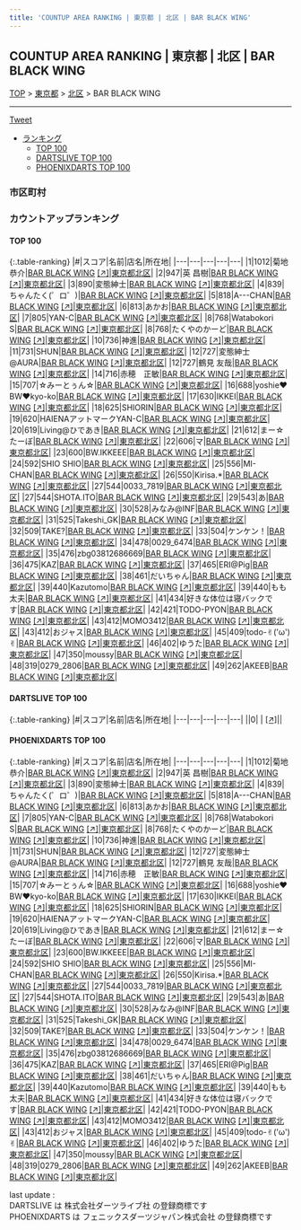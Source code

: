 ```yaml
---
title: 'COUNTUP AREA RANKING | 東京都 | 北区 | BAR BLACK WING'
---
```

## COUNTUP AREA RANKING | 東京都 | 北区 | BAR BLACK WING

[TOP](/darts/rank/) > [東京都](/darts/rank/東京都/) > [北区](/darts/rank/東京都/北区/) > BAR BLACK WING

___

<a href="https://twitter.com/share?ref_src=twsrc%5Etfw" data-text="COUNTUP AREA RANKING | 東京都北区BAR BLACK WING" class="twitter-share-button" data-hashtags="DARTSLIVE,PHOENIXDARTS,darts,ダーツ" data-show-count="false">Tweet</a>

* [ランキング](#カウントアップランキング)
    * [TOP 100](#top-100)
    * [DARTSLIVE TOP 100](#dartslive-top-100)
    * [PHOENIXDARTS TOP 100](#phoenixdarts-top-100)

### 市区町村

<ul>

</ul>

### カウントアップランキング

#### TOP 100



{:.table-ranking}
|#|スコア|名前|店名|所在地|
|---|---|---|---|---|
|1|1012|<span class="rank-name-pd"><span class="pro-icon-pd"></span>菊地 恭介</span>|<a href="/darts/rank/shops/8734.html">BAR BLACK WING</a> <a href="https://vs.phoenixdarts.com/jp/shop/shopDetailInfo/s_8734?s_seq=8734">[↗]</a>|<a href="/darts/rank/東京都/北区">東京都北区</a>|
|2|947|<span class="rank-name-pd"><span class="pro-icon-pd"></span>英 昌樹</span>|<a href="/darts/rank/shops/8734.html">BAR BLACK WING</a> <a href="https://vs.phoenixdarts.com/jp/shop/shopDetailInfo/s_8734?s_seq=8734">[↗]</a>|<a href="/darts/rank/東京都/北区">東京都北区</a>|
|3|890|<span class="rank-name-pd">変態紳士</span>|<a href="/darts/rank/shops/8734.html">BAR BLACK WING</a> <a href="https://vs.phoenixdarts.com/jp/shop/shopDetailInfo/s_8734?s_seq=8734">[↗]</a>|<a href="/darts/rank/東京都/北区">東京都北区</a>|
|4|839|<span class="rank-name-pd">ちゃんたく(゜ロ゜)</span>|<a href="/darts/rank/shops/8734.html">BAR BLACK WING</a> <a href="https://vs.phoenixdarts.com/jp/shop/shopDetailInfo/s_8734?s_seq=8734">[↗]</a>|<a href="/darts/rank/東京都/北区">東京都北区</a>|
|5|818|<span class="rank-name-pd">A---CHAN</span>|<a href="/darts/rank/shops/8734.html">BAR BLACK WING</a> <a href="https://vs.phoenixdarts.com/jp/shop/shopDetailInfo/s_8734?s_seq=8734">[↗]</a>|<a href="/darts/rank/東京都/北区">東京都北区</a>|
|6|813|<span class="rank-name-pd">あかお</span>|<a href="/darts/rank/shops/8734.html">BAR BLACK WING</a> <a href="https://vs.phoenixdarts.com/jp/shop/shopDetailInfo/s_8734?s_seq=8734">[↗]</a>|<a href="/darts/rank/東京都/北区">東京都北区</a>|
|7|805|<span class="rank-name-pd">YAN-C</span>|<a href="/darts/rank/shops/8734.html">BAR BLACK WING</a> <a href="https://vs.phoenixdarts.com/jp/shop/shopDetailInfo/s_8734?s_seq=8734">[↗]</a>|<a href="/darts/rank/東京都/北区">東京都北区</a>|
|8|768|<span class="rank-name-pd">Watabokori S</span>|<a href="/darts/rank/shops/8734.html">BAR BLACK WING</a> <a href="https://vs.phoenixdarts.com/jp/shop/shopDetailInfo/s_8734?s_seq=8734">[↗]</a>|<a href="/darts/rank/東京都/北区">東京都北区</a>|
|8|768|<span class="rank-name-pd">たくやのかーど</span>|<a href="/darts/rank/shops/8734.html">BAR BLACK WING</a> <a href="https://vs.phoenixdarts.com/jp/shop/shopDetailInfo/s_8734?s_seq=8734">[↗]</a>|<a href="/darts/rank/東京都/北区">東京都北区</a>|
|10|736|<span class="rank-name-pd">神進</span>|<a href="/darts/rank/shops/8734.html">BAR BLACK WING</a> <a href="https://vs.phoenixdarts.com/jp/shop/shopDetailInfo/s_8734?s_seq=8734">[↗]</a>|<a href="/darts/rank/東京都/北区">東京都北区</a>|
|11|731|<span class="rank-name-pd">SHUN</span>|<a href="/darts/rank/shops/8734.html">BAR BLACK WING</a> <a href="https://vs.phoenixdarts.com/jp/shop/shopDetailInfo/s_8734?s_seq=8734">[↗]</a>|<a href="/darts/rank/東京都/北区">東京都北区</a>|
|12|727|<span class="rank-name-pd">変態紳士@AURA</span>|<a href="/darts/rank/shops/8734.html">BAR BLACK WING</a> <a href="https://vs.phoenixdarts.com/jp/shop/shopDetailInfo/s_8734?s_seq=8734">[↗]</a>|<a href="/darts/rank/東京都/北区">東京都北区</a>|
|12|727|<span class="rank-name-pd"><span class="pro-icon-pd"></span>鶴見 友哉</span>|<a href="/darts/rank/shops/8734.html">BAR BLACK WING</a> <a href="https://vs.phoenixdarts.com/jp/shop/shopDetailInfo/s_8734?s_seq=8734">[↗]</a>|<a href="/darts/rank/東京都/北区">東京都北区</a>|
|14|716|<span class="rank-name-pd">赤穂　正敏</span>|<a href="/darts/rank/shops/8734.html">BAR BLACK WING</a> <a href="https://vs.phoenixdarts.com/jp/shop/shopDetailInfo/s_8734?s_seq=8734">[↗]</a>|<a href="/darts/rank/東京都/北区">東京都北区</a>|
|15|707|<span class="rank-name-pd">☆みーとぅん☆</span>|<a href="/darts/rank/shops/8734.html">BAR BLACK WING</a> <a href="https://vs.phoenixdarts.com/jp/shop/shopDetailInfo/s_8734?s_seq=8734">[↗]</a>|<a href="/darts/rank/東京都/北区">東京都北区</a>|
|16|688|<span class="rank-name-pd">yoshie❤︎BW❤︎kyo-ko</span>|<a href="/darts/rank/shops/8734.html">BAR BLACK WING</a> <a href="https://vs.phoenixdarts.com/jp/shop/shopDetailInfo/s_8734?s_seq=8734">[↗]</a>|<a href="/darts/rank/東京都/北区">東京都北区</a>|
|17|630|<span class="rank-name-pd">IKKEI</span>|<a href="/darts/rank/shops/8734.html">BAR BLACK WING</a> <a href="https://vs.phoenixdarts.com/jp/shop/shopDetailInfo/s_8734?s_seq=8734">[↗]</a>|<a href="/darts/rank/東京都/北区">東京都北区</a>|
|18|625|<span class="rank-name-pd">SHIORIN</span>|<a href="/darts/rank/shops/8734.html">BAR BLACK WING</a> <a href="https://vs.phoenixdarts.com/jp/shop/shopDetailInfo/s_8734?s_seq=8734">[↗]</a>|<a href="/darts/rank/東京都/北区">東京都北区</a>|
|19|620|<span class="rank-name-pd">HAIENAアットマークYAN-C</span>|<a href="/darts/rank/shops/8734.html">BAR BLACK WING</a> <a href="https://vs.phoenixdarts.com/jp/shop/shopDetailInfo/s_8734?s_seq=8734">[↗]</a>|<a href="/darts/rank/東京都/北区">東京都北区</a>|
|20|619|<span class="rank-name-pd">Living@ひであき</span>|<a href="/darts/rank/shops/8734.html">BAR BLACK WING</a> <a href="https://vs.phoenixdarts.com/jp/shop/shopDetailInfo/s_8734?s_seq=8734">[↗]</a>|<a href="/darts/rank/東京都/北区">東京都北区</a>|
|21|612|<span class="rank-name-pd">まー☆たーぼ</span>|<a href="/darts/rank/shops/8734.html">BAR BLACK WING</a> <a href="https://vs.phoenixdarts.com/jp/shop/shopDetailInfo/s_8734?s_seq=8734">[↗]</a>|<a href="/darts/rank/東京都/北区">東京都北区</a>|
|22|606|<span class="rank-name-pd">マ</span>|<a href="/darts/rank/shops/8734.html">BAR BLACK WING</a> <a href="https://vs.phoenixdarts.com/jp/shop/shopDetailInfo/s_8734?s_seq=8734">[↗]</a>|<a href="/darts/rank/東京都/北区">東京都北区</a>|
|23|600|<span class="rank-name-pd">BW.IKKEEE</span>|<a href="/darts/rank/shops/8734.html">BAR BLACK WING</a> <a href="https://vs.phoenixdarts.com/jp/shop/shopDetailInfo/s_8734?s_seq=8734">[↗]</a>|<a href="/darts/rank/東京都/北区">東京都北区</a>|
|24|592|<span class="rank-name-pd">SHIO SHIO</span>|<a href="/darts/rank/shops/8734.html">BAR BLACK WING</a> <a href="https://vs.phoenixdarts.com/jp/shop/shopDetailInfo/s_8734?s_seq=8734">[↗]</a>|<a href="/darts/rank/東京都/北区">東京都北区</a>|
|25|556|<span class="rank-name-pd">MI-CHAN</span>|<a href="/darts/rank/shops/8734.html">BAR BLACK WING</a> <a href="https://vs.phoenixdarts.com/jp/shop/shopDetailInfo/s_8734?s_seq=8734">[↗]</a>|<a href="/darts/rank/東京都/北区">東京都北区</a>|
|26|550|<span class="rank-name-pd">Kirisa.*</span>|<a href="/darts/rank/shops/8734.html">BAR BLACK WING</a> <a href="https://vs.phoenixdarts.com/jp/shop/shopDetailInfo/s_8734?s_seq=8734">[↗]</a>|<a href="/darts/rank/東京都/北区">東京都北区</a>|
|27|544|<span class="rank-name-pd">0033_7819</span>|<a href="/darts/rank/shops/8734.html">BAR BLACK WING</a> <a href="https://vs.phoenixdarts.com/jp/shop/shopDetailInfo/s_8734?s_seq=8734">[↗]</a>|<a href="/darts/rank/東京都/北区">東京都北区</a>|
|27|544|<span class="rank-name-pd">SHOTA.ITO</span>|<a href="/darts/rank/shops/8734.html">BAR BLACK WING</a> <a href="https://vs.phoenixdarts.com/jp/shop/shopDetailInfo/s_8734?s_seq=8734">[↗]</a>|<a href="/darts/rank/東京都/北区">東京都北区</a>|
|29|543|<span class="rank-name-pd">あ</span>|<a href="/darts/rank/shops/8734.html">BAR BLACK WING</a> <a href="https://vs.phoenixdarts.com/jp/shop/shopDetailInfo/s_8734?s_seq=8734">[↗]</a>|<a href="/darts/rank/東京都/北区">東京都北区</a>|
|30|528|<span class="rank-name-pd">みなみ@INF</span>|<a href="/darts/rank/shops/8734.html">BAR BLACK WING</a> <a href="https://vs.phoenixdarts.com/jp/shop/shopDetailInfo/s_8734?s_seq=8734">[↗]</a>|<a href="/darts/rank/東京都/北区">東京都北区</a>|
|31|525|<span class="rank-name-pd">Takeshi_GK</span>|<a href="/darts/rank/shops/8734.html">BAR BLACK WING</a> <a href="https://vs.phoenixdarts.com/jp/shop/shopDetailInfo/s_8734?s_seq=8734">[↗]</a>|<a href="/darts/rank/東京都/北区">東京都北区</a>|
|32|509|<span class="rank-name-pd">TAKE?</span>|<a href="/darts/rank/shops/8734.html">BAR BLACK WING</a> <a href="https://vs.phoenixdarts.com/jp/shop/shopDetailInfo/s_8734?s_seq=8734">[↗]</a>|<a href="/darts/rank/東京都/北区">東京都北区</a>|
|33|504|<span class="rank-name-pd">ケンケン！</span>|<a href="/darts/rank/shops/8734.html">BAR BLACK WING</a> <a href="https://vs.phoenixdarts.com/jp/shop/shopDetailInfo/s_8734?s_seq=8734">[↗]</a>|<a href="/darts/rank/東京都/北区">東京都北区</a>|
|34|478|<span class="rank-name-pd">0029_6474</span>|<a href="/darts/rank/shops/8734.html">BAR BLACK WING</a> <a href="https://vs.phoenixdarts.com/jp/shop/shopDetailInfo/s_8734?s_seq=8734">[↗]</a>|<a href="/darts/rank/東京都/北区">東京都北区</a>|
|35|476|<span class="rank-name-pd">zbg03812686669</span>|<a href="/darts/rank/shops/8734.html">BAR BLACK WING</a> <a href="https://vs.phoenixdarts.com/jp/shop/shopDetailInfo/s_8734?s_seq=8734">[↗]</a>|<a href="/darts/rank/東京都/北区">東京都北区</a>|
|36|475|<span class="rank-name-pd">KAZ</span>|<a href="/darts/rank/shops/8734.html">BAR BLACK WING</a> <a href="https://vs.phoenixdarts.com/jp/shop/shopDetailInfo/s_8734?s_seq=8734">[↗]</a>|<a href="/darts/rank/東京都/北区">東京都北区</a>|
|37|465|<span class="rank-name-pd">ERI@Pig</span>|<a href="/darts/rank/shops/8734.html">BAR BLACK WING</a> <a href="https://vs.phoenixdarts.com/jp/shop/shopDetailInfo/s_8734?s_seq=8734">[↗]</a>|<a href="/darts/rank/東京都/北区">東京都北区</a>|
|38|461|<span class="rank-name-pd">だいちゃん</span>|<a href="/darts/rank/shops/8734.html">BAR BLACK WING</a> <a href="https://vs.phoenixdarts.com/jp/shop/shopDetailInfo/s_8734?s_seq=8734">[↗]</a>|<a href="/darts/rank/東京都/北区">東京都北区</a>|
|39|440|<span class="rank-name-pd">Kazutomo</span>|<a href="/darts/rank/shops/8734.html">BAR BLACK WING</a> <a href="https://vs.phoenixdarts.com/jp/shop/shopDetailInfo/s_8734?s_seq=8734">[↗]</a>|<a href="/darts/rank/東京都/北区">東京都北区</a>|
|39|440|<span class="rank-name-pd">もも太夫</span>|<a href="/darts/rank/shops/8734.html">BAR BLACK WING</a> <a href="https://vs.phoenixdarts.com/jp/shop/shopDetailInfo/s_8734?s_seq=8734">[↗]</a>|<a href="/darts/rank/東京都/北区">東京都北区</a>|
|41|434|<span class="rank-name-pd">好きな体位は寝バックです</span>|<a href="/darts/rank/shops/8734.html">BAR BLACK WING</a> <a href="https://vs.phoenixdarts.com/jp/shop/shopDetailInfo/s_8734?s_seq=8734">[↗]</a>|<a href="/darts/rank/東京都/北区">東京都北区</a>|
|42|421|<span class="rank-name-pd">TODO-PYON</span>|<a href="/darts/rank/shops/8734.html">BAR BLACK WING</a> <a href="https://vs.phoenixdarts.com/jp/shop/shopDetailInfo/s_8734?s_seq=8734">[↗]</a>|<a href="/darts/rank/東京都/北区">東京都北区</a>|
|43|412|<span class="rank-name-pd">MOMO3412</span>|<a href="/darts/rank/shops/8734.html">BAR BLACK WING</a> <a href="https://vs.phoenixdarts.com/jp/shop/shopDetailInfo/s_8734?s_seq=8734">[↗]</a>|<a href="/darts/rank/東京都/北区">東京都北区</a>|
|43|412|<span class="rank-name-pd">おジャス</span>|<a href="/darts/rank/shops/8734.html">BAR BLACK WING</a> <a href="https://vs.phoenixdarts.com/jp/shop/shopDetailInfo/s_8734?s_seq=8734">[↗]</a>|<a href="/darts/rank/東京都/北区">東京都北区</a>|
|45|409|<span class="rank-name-pd">todo-✌︎(&#x27;ω&#x27;)✌︎</span>|<a href="/darts/rank/shops/8734.html">BAR BLACK WING</a> <a href="https://vs.phoenixdarts.com/jp/shop/shopDetailInfo/s_8734?s_seq=8734">[↗]</a>|<a href="/darts/rank/東京都/北区">東京都北区</a>|
|46|402|<span class="rank-name-pd">ゆうた</span>|<a href="/darts/rank/shops/8734.html">BAR BLACK WING</a> <a href="https://vs.phoenixdarts.com/jp/shop/shopDetailInfo/s_8734?s_seq=8734">[↗]</a>|<a href="/darts/rank/東京都/北区">東京都北区</a>|
|47|350|<span class="rank-name-pd">moussy</span>|<a href="/darts/rank/shops/8734.html">BAR BLACK WING</a> <a href="https://vs.phoenixdarts.com/jp/shop/shopDetailInfo/s_8734?s_seq=8734">[↗]</a>|<a href="/darts/rank/東京都/北区">東京都北区</a>|
|48|319|<span class="rank-name-pd">0279_2806</span>|<a href="/darts/rank/shops/8734.html">BAR BLACK WING</a> <a href="https://vs.phoenixdarts.com/jp/shop/shopDetailInfo/s_8734?s_seq=8734">[↗]</a>|<a href="/darts/rank/東京都/北区">東京都北区</a>|
|49|262|<span class="rank-name-pd">AKEEB</span>|<a href="/darts/rank/shops/8734.html">BAR BLACK WING</a> <a href="https://vs.phoenixdarts.com/jp/shop/shopDetailInfo/s_8734?s_seq=8734">[↗]</a>|<a href="/darts/rank/東京都/北区">東京都北区</a>|


#### DARTSLIVE TOP 100



{:.table-ranking}
|#|スコア|名前|店名|所在地|
|---|---|---|---|---|
||0|<span class="rank-name-dl"> </span>|<a href="/darts/rank/shops/.html"></a> <a href="">[↗]</a>|<a href="/darts/rank//"></a>|


#### PHOENIXDARTS TOP 100



{:.table-ranking}
|#|スコア|名前|店名|所在地|
|---|---|---|---|---|
|1|1012|<span class="rank-name-pd"><span class="pro-icon-pd"></span>菊地 恭介</span>|<a href="/darts/rank/shops/8734.html">BAR BLACK WING</a> <a href="https://vs.phoenixdarts.com/jp/shop/shopDetailInfo/s_8734?s_seq=8734">[↗]</a>|<a href="/darts/rank/東京都/北区">東京都北区</a>|
|2|947|<span class="rank-name-pd"><span class="pro-icon-pd"></span>英 昌樹</span>|<a href="/darts/rank/shops/8734.html">BAR BLACK WING</a> <a href="https://vs.phoenixdarts.com/jp/shop/shopDetailInfo/s_8734?s_seq=8734">[↗]</a>|<a href="/darts/rank/東京都/北区">東京都北区</a>|
|3|890|<span class="rank-name-pd">変態紳士</span>|<a href="/darts/rank/shops/8734.html">BAR BLACK WING</a> <a href="https://vs.phoenixdarts.com/jp/shop/shopDetailInfo/s_8734?s_seq=8734">[↗]</a>|<a href="/darts/rank/東京都/北区">東京都北区</a>|
|4|839|<span class="rank-name-pd">ちゃんたく(゜ロ゜)</span>|<a href="/darts/rank/shops/8734.html">BAR BLACK WING</a> <a href="https://vs.phoenixdarts.com/jp/shop/shopDetailInfo/s_8734?s_seq=8734">[↗]</a>|<a href="/darts/rank/東京都/北区">東京都北区</a>|
|5|818|<span class="rank-name-pd">A---CHAN</span>|<a href="/darts/rank/shops/8734.html">BAR BLACK WING</a> <a href="https://vs.phoenixdarts.com/jp/shop/shopDetailInfo/s_8734?s_seq=8734">[↗]</a>|<a href="/darts/rank/東京都/北区">東京都北区</a>|
|6|813|<span class="rank-name-pd">あかお</span>|<a href="/darts/rank/shops/8734.html">BAR BLACK WING</a> <a href="https://vs.phoenixdarts.com/jp/shop/shopDetailInfo/s_8734?s_seq=8734">[↗]</a>|<a href="/darts/rank/東京都/北区">東京都北区</a>|
|7|805|<span class="rank-name-pd">YAN-C</span>|<a href="/darts/rank/shops/8734.html">BAR BLACK WING</a> <a href="https://vs.phoenixdarts.com/jp/shop/shopDetailInfo/s_8734?s_seq=8734">[↗]</a>|<a href="/darts/rank/東京都/北区">東京都北区</a>|
|8|768|<span class="rank-name-pd">Watabokori S</span>|<a href="/darts/rank/shops/8734.html">BAR BLACK WING</a> <a href="https://vs.phoenixdarts.com/jp/shop/shopDetailInfo/s_8734?s_seq=8734">[↗]</a>|<a href="/darts/rank/東京都/北区">東京都北区</a>|
|8|768|<span class="rank-name-pd">たくやのかーど</span>|<a href="/darts/rank/shops/8734.html">BAR BLACK WING</a> <a href="https://vs.phoenixdarts.com/jp/shop/shopDetailInfo/s_8734?s_seq=8734">[↗]</a>|<a href="/darts/rank/東京都/北区">東京都北区</a>|
|10|736|<span class="rank-name-pd">神進</span>|<a href="/darts/rank/shops/8734.html">BAR BLACK WING</a> <a href="https://vs.phoenixdarts.com/jp/shop/shopDetailInfo/s_8734?s_seq=8734">[↗]</a>|<a href="/darts/rank/東京都/北区">東京都北区</a>|
|11|731|<span class="rank-name-pd">SHUN</span>|<a href="/darts/rank/shops/8734.html">BAR BLACK WING</a> <a href="https://vs.phoenixdarts.com/jp/shop/shopDetailInfo/s_8734?s_seq=8734">[↗]</a>|<a href="/darts/rank/東京都/北区">東京都北区</a>|
|12|727|<span class="rank-name-pd">変態紳士@AURA</span>|<a href="/darts/rank/shops/8734.html">BAR BLACK WING</a> <a href="https://vs.phoenixdarts.com/jp/shop/shopDetailInfo/s_8734?s_seq=8734">[↗]</a>|<a href="/darts/rank/東京都/北区">東京都北区</a>|
|12|727|<span class="rank-name-pd"><span class="pro-icon-pd"></span>鶴見 友哉</span>|<a href="/darts/rank/shops/8734.html">BAR BLACK WING</a> <a href="https://vs.phoenixdarts.com/jp/shop/shopDetailInfo/s_8734?s_seq=8734">[↗]</a>|<a href="/darts/rank/東京都/北区">東京都北区</a>|
|14|716|<span class="rank-name-pd">赤穂　正敏</span>|<a href="/darts/rank/shops/8734.html">BAR BLACK WING</a> <a href="https://vs.phoenixdarts.com/jp/shop/shopDetailInfo/s_8734?s_seq=8734">[↗]</a>|<a href="/darts/rank/東京都/北区">東京都北区</a>|
|15|707|<span class="rank-name-pd">☆みーとぅん☆</span>|<a href="/darts/rank/shops/8734.html">BAR BLACK WING</a> <a href="https://vs.phoenixdarts.com/jp/shop/shopDetailInfo/s_8734?s_seq=8734">[↗]</a>|<a href="/darts/rank/東京都/北区">東京都北区</a>|
|16|688|<span class="rank-name-pd">yoshie❤︎BW❤︎kyo-ko</span>|<a href="/darts/rank/shops/8734.html">BAR BLACK WING</a> <a href="https://vs.phoenixdarts.com/jp/shop/shopDetailInfo/s_8734?s_seq=8734">[↗]</a>|<a href="/darts/rank/東京都/北区">東京都北区</a>|
|17|630|<span class="rank-name-pd">IKKEI</span>|<a href="/darts/rank/shops/8734.html">BAR BLACK WING</a> <a href="https://vs.phoenixdarts.com/jp/shop/shopDetailInfo/s_8734?s_seq=8734">[↗]</a>|<a href="/darts/rank/東京都/北区">東京都北区</a>|
|18|625|<span class="rank-name-pd">SHIORIN</span>|<a href="/darts/rank/shops/8734.html">BAR BLACK WING</a> <a href="https://vs.phoenixdarts.com/jp/shop/shopDetailInfo/s_8734?s_seq=8734">[↗]</a>|<a href="/darts/rank/東京都/北区">東京都北区</a>|
|19|620|<span class="rank-name-pd">HAIENAアットマークYAN-C</span>|<a href="/darts/rank/shops/8734.html">BAR BLACK WING</a> <a href="https://vs.phoenixdarts.com/jp/shop/shopDetailInfo/s_8734?s_seq=8734">[↗]</a>|<a href="/darts/rank/東京都/北区">東京都北区</a>|
|20|619|<span class="rank-name-pd">Living@ひであき</span>|<a href="/darts/rank/shops/8734.html">BAR BLACK WING</a> <a href="https://vs.phoenixdarts.com/jp/shop/shopDetailInfo/s_8734?s_seq=8734">[↗]</a>|<a href="/darts/rank/東京都/北区">東京都北区</a>|
|21|612|<span class="rank-name-pd">まー☆たーぼ</span>|<a href="/darts/rank/shops/8734.html">BAR BLACK WING</a> <a href="https://vs.phoenixdarts.com/jp/shop/shopDetailInfo/s_8734?s_seq=8734">[↗]</a>|<a href="/darts/rank/東京都/北区">東京都北区</a>|
|22|606|<span class="rank-name-pd">マ</span>|<a href="/darts/rank/shops/8734.html">BAR BLACK WING</a> <a href="https://vs.phoenixdarts.com/jp/shop/shopDetailInfo/s_8734?s_seq=8734">[↗]</a>|<a href="/darts/rank/東京都/北区">東京都北区</a>|
|23|600|<span class="rank-name-pd">BW.IKKEEE</span>|<a href="/darts/rank/shops/8734.html">BAR BLACK WING</a> <a href="https://vs.phoenixdarts.com/jp/shop/shopDetailInfo/s_8734?s_seq=8734">[↗]</a>|<a href="/darts/rank/東京都/北区">東京都北区</a>|
|24|592|<span class="rank-name-pd">SHIO SHIO</span>|<a href="/darts/rank/shops/8734.html">BAR BLACK WING</a> <a href="https://vs.phoenixdarts.com/jp/shop/shopDetailInfo/s_8734?s_seq=8734">[↗]</a>|<a href="/darts/rank/東京都/北区">東京都北区</a>|
|25|556|<span class="rank-name-pd">MI-CHAN</span>|<a href="/darts/rank/shops/8734.html">BAR BLACK WING</a> <a href="https://vs.phoenixdarts.com/jp/shop/shopDetailInfo/s_8734?s_seq=8734">[↗]</a>|<a href="/darts/rank/東京都/北区">東京都北区</a>|
|26|550|<span class="rank-name-pd">Kirisa.*</span>|<a href="/darts/rank/shops/8734.html">BAR BLACK WING</a> <a href="https://vs.phoenixdarts.com/jp/shop/shopDetailInfo/s_8734?s_seq=8734">[↗]</a>|<a href="/darts/rank/東京都/北区">東京都北区</a>|
|27|544|<span class="rank-name-pd">0033_7819</span>|<a href="/darts/rank/shops/8734.html">BAR BLACK WING</a> <a href="https://vs.phoenixdarts.com/jp/shop/shopDetailInfo/s_8734?s_seq=8734">[↗]</a>|<a href="/darts/rank/東京都/北区">東京都北区</a>|
|27|544|<span class="rank-name-pd">SHOTA.ITO</span>|<a href="/darts/rank/shops/8734.html">BAR BLACK WING</a> <a href="https://vs.phoenixdarts.com/jp/shop/shopDetailInfo/s_8734?s_seq=8734">[↗]</a>|<a href="/darts/rank/東京都/北区">東京都北区</a>|
|29|543|<span class="rank-name-pd">あ</span>|<a href="/darts/rank/shops/8734.html">BAR BLACK WING</a> <a href="https://vs.phoenixdarts.com/jp/shop/shopDetailInfo/s_8734?s_seq=8734">[↗]</a>|<a href="/darts/rank/東京都/北区">東京都北区</a>|
|30|528|<span class="rank-name-pd">みなみ@INF</span>|<a href="/darts/rank/shops/8734.html">BAR BLACK WING</a> <a href="https://vs.phoenixdarts.com/jp/shop/shopDetailInfo/s_8734?s_seq=8734">[↗]</a>|<a href="/darts/rank/東京都/北区">東京都北区</a>|
|31|525|<span class="rank-name-pd">Takeshi_GK</span>|<a href="/darts/rank/shops/8734.html">BAR BLACK WING</a> <a href="https://vs.phoenixdarts.com/jp/shop/shopDetailInfo/s_8734?s_seq=8734">[↗]</a>|<a href="/darts/rank/東京都/北区">東京都北区</a>|
|32|509|<span class="rank-name-pd">TAKE?</span>|<a href="/darts/rank/shops/8734.html">BAR BLACK WING</a> <a href="https://vs.phoenixdarts.com/jp/shop/shopDetailInfo/s_8734?s_seq=8734">[↗]</a>|<a href="/darts/rank/東京都/北区">東京都北区</a>|
|33|504|<span class="rank-name-pd">ケンケン！</span>|<a href="/darts/rank/shops/8734.html">BAR BLACK WING</a> <a href="https://vs.phoenixdarts.com/jp/shop/shopDetailInfo/s_8734?s_seq=8734">[↗]</a>|<a href="/darts/rank/東京都/北区">東京都北区</a>|
|34|478|<span class="rank-name-pd">0029_6474</span>|<a href="/darts/rank/shops/8734.html">BAR BLACK WING</a> <a href="https://vs.phoenixdarts.com/jp/shop/shopDetailInfo/s_8734?s_seq=8734">[↗]</a>|<a href="/darts/rank/東京都/北区">東京都北区</a>|
|35|476|<span class="rank-name-pd">zbg03812686669</span>|<a href="/darts/rank/shops/8734.html">BAR BLACK WING</a> <a href="https://vs.phoenixdarts.com/jp/shop/shopDetailInfo/s_8734?s_seq=8734">[↗]</a>|<a href="/darts/rank/東京都/北区">東京都北区</a>|
|36|475|<span class="rank-name-pd">KAZ</span>|<a href="/darts/rank/shops/8734.html">BAR BLACK WING</a> <a href="https://vs.phoenixdarts.com/jp/shop/shopDetailInfo/s_8734?s_seq=8734">[↗]</a>|<a href="/darts/rank/東京都/北区">東京都北区</a>|
|37|465|<span class="rank-name-pd">ERI@Pig</span>|<a href="/darts/rank/shops/8734.html">BAR BLACK WING</a> <a href="https://vs.phoenixdarts.com/jp/shop/shopDetailInfo/s_8734?s_seq=8734">[↗]</a>|<a href="/darts/rank/東京都/北区">東京都北区</a>|
|38|461|<span class="rank-name-pd">だいちゃん</span>|<a href="/darts/rank/shops/8734.html">BAR BLACK WING</a> <a href="https://vs.phoenixdarts.com/jp/shop/shopDetailInfo/s_8734?s_seq=8734">[↗]</a>|<a href="/darts/rank/東京都/北区">東京都北区</a>|
|39|440|<span class="rank-name-pd">Kazutomo</span>|<a href="/darts/rank/shops/8734.html">BAR BLACK WING</a> <a href="https://vs.phoenixdarts.com/jp/shop/shopDetailInfo/s_8734?s_seq=8734">[↗]</a>|<a href="/darts/rank/東京都/北区">東京都北区</a>|
|39|440|<span class="rank-name-pd">もも太夫</span>|<a href="/darts/rank/shops/8734.html">BAR BLACK WING</a> <a href="https://vs.phoenixdarts.com/jp/shop/shopDetailInfo/s_8734?s_seq=8734">[↗]</a>|<a href="/darts/rank/東京都/北区">東京都北区</a>|
|41|434|<span class="rank-name-pd">好きな体位は寝バックです</span>|<a href="/darts/rank/shops/8734.html">BAR BLACK WING</a> <a href="https://vs.phoenixdarts.com/jp/shop/shopDetailInfo/s_8734?s_seq=8734">[↗]</a>|<a href="/darts/rank/東京都/北区">東京都北区</a>|
|42|421|<span class="rank-name-pd">TODO-PYON</span>|<a href="/darts/rank/shops/8734.html">BAR BLACK WING</a> <a href="https://vs.phoenixdarts.com/jp/shop/shopDetailInfo/s_8734?s_seq=8734">[↗]</a>|<a href="/darts/rank/東京都/北区">東京都北区</a>|
|43|412|<span class="rank-name-pd">MOMO3412</span>|<a href="/darts/rank/shops/8734.html">BAR BLACK WING</a> <a href="https://vs.phoenixdarts.com/jp/shop/shopDetailInfo/s_8734?s_seq=8734">[↗]</a>|<a href="/darts/rank/東京都/北区">東京都北区</a>|
|43|412|<span class="rank-name-pd">おジャス</span>|<a href="/darts/rank/shops/8734.html">BAR BLACK WING</a> <a href="https://vs.phoenixdarts.com/jp/shop/shopDetailInfo/s_8734?s_seq=8734">[↗]</a>|<a href="/darts/rank/東京都/北区">東京都北区</a>|
|45|409|<span class="rank-name-pd">todo-✌︎(&#x27;ω&#x27;)✌︎</span>|<a href="/darts/rank/shops/8734.html">BAR BLACK WING</a> <a href="https://vs.phoenixdarts.com/jp/shop/shopDetailInfo/s_8734?s_seq=8734">[↗]</a>|<a href="/darts/rank/東京都/北区">東京都北区</a>|
|46|402|<span class="rank-name-pd">ゆうた</span>|<a href="/darts/rank/shops/8734.html">BAR BLACK WING</a> <a href="https://vs.phoenixdarts.com/jp/shop/shopDetailInfo/s_8734?s_seq=8734">[↗]</a>|<a href="/darts/rank/東京都/北区">東京都北区</a>|
|47|350|<span class="rank-name-pd">moussy</span>|<a href="/darts/rank/shops/8734.html">BAR BLACK WING</a> <a href="https://vs.phoenixdarts.com/jp/shop/shopDetailInfo/s_8734?s_seq=8734">[↗]</a>|<a href="/darts/rank/東京都/北区">東京都北区</a>|
|48|319|<span class="rank-name-pd">0279_2806</span>|<a href="/darts/rank/shops/8734.html">BAR BLACK WING</a> <a href="https://vs.phoenixdarts.com/jp/shop/shopDetailInfo/s_8734?s_seq=8734">[↗]</a>|<a href="/darts/rank/東京都/北区">東京都北区</a>|
|49|262|<span class="rank-name-pd">AKEEB</span>|<a href="/darts/rank/shops/8734.html">BAR BLACK WING</a> <a href="https://vs.phoenixdarts.com/jp/shop/shopDetailInfo/s_8734?s_seq=8734">[↗]</a>|<a href="/darts/rank/東京都/北区">東京都北区</a>|


<div class="footer border-top border-gray-light mt-5 pt-3 text-right text-gray">
    last update : <span style="font-weight: italic" id="foot_last_modified"></span><br />
    DARTSLIVE は 株式会社ダーツライブ社 の登録商標です<br />
    PHOENIXDARTS は フェニックスダーツジャパン株式会社 の登録商標です<br />
</div>

<script src="https://cdnjs.cloudflare.com/ajax/libs/jquery.tablesorter/2.31.3/js/jquery.tablesorter.min.js" integrity="sha512-qzgd5cYSZcosqpzpn7zF2ZId8f/8CHmFKZ8j7mU4OUXTNRd5g+ZHBPsgKEwoqxCtdQvExE5LprwwPAgoicguNg==" crossorigin="anonymous" referrerpolicy="no-referrer"></script>
<link rel="stylesheet" href="https://cdnjs.cloudflare.com/ajax/libs/jquery.tablesorter/2.31.3/css/theme.default.min.css" integrity="sha512-wghhOJkjQX0Lh3NSWvNKeZ0ZpNn+SPVXX1Qyc9OCaogADktxrBiBdKGDoqVUOyhStvMBmJQ8ZdMHiR3wuEq8+w==" crossorigin="anonymous" referrerpolicy="no-referrer" />
<script>
$(function() {
    $(".table-ranking").tablesorter({sortList:[[0, 0]]});
    $("#foot_last_modified").text(formatDate(new Date(document.lastModified), 'yyyy-MM-dd HH:mm:ss'));
});
</script>

<script async src="https://platform.twitter.com/widgets.js" charset="utf-8"></script>